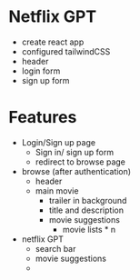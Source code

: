 # Netflix GPT

- create react app
- configured tailwindCSS
- header
- login form
- sign up form

# Features

- Login/Sign up page
  - Sign in/ sign up form
  - redirect to browse page
- browse (after authentication)
  - header
  - main movie
    - trailer in background
    - title and description
    - movie suggestions
      - movie lists \* n
- netflix GPT
  - search bar
  - movie suggestions
  -
